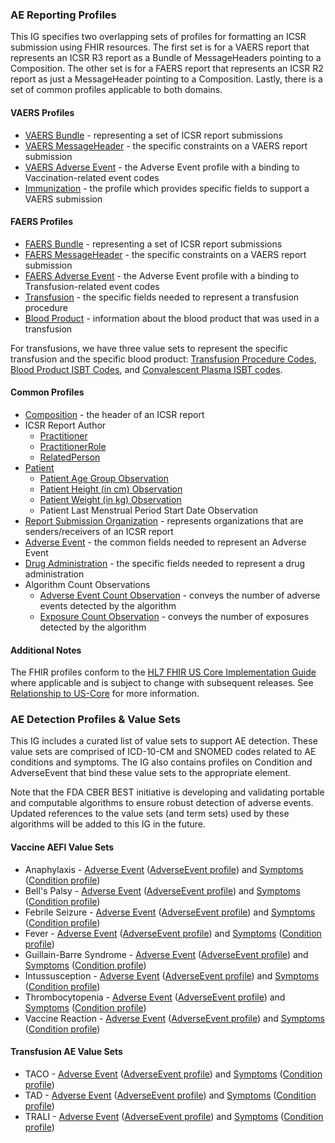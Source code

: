 <h3><a name="Profiles"></a>AE Reporting Profiles</h3>
<p>This IG specifies two overlapping sets of profiles for formatting an ICSR submission using FHIR resources.  The first set is for a VAERS report that represents an ICSR R3 report as a Bundle of MessageHeaders pointing to a Composition.  The other set is for a FAERS report that represents an ICSR R2 report as just a MessageHeader pointing to a Composition.  Lastly, there is a set of common profiles applicable to both domains.</p>

<h4>VAERS Profiles</h4>
<ul>
	<li><a href="StructureDefinition-ibm-fda-icsr-vaers-bundle.html">VAERS Bundle</a> - representing a set of ICSR report submissions</li>
	<li><a href="StructureDefinition-ibm-fda-icsr-vaers-messageheader.html">VAERS MessageHeader</a> - the specific constraints on a VAERS report submission</li>
	<li><a href="StructureDefinition-ibm-fda-vaers-adverseevent.html">VAERS Adverse Event</a> - the Adverse Event profile with a binding to Vaccination-related event codes</li>
	<li><a href="StructureDefinition-ibm-fda-icsr-immunization.html">Immunization</a> - the profile which provides specific fields to support a VAERS submission </li>
</ul>

<h4>FAERS Profiles</h4>
<ul>
	<li><a href="StructureDefinition-ibm-fda-icsr-faers-bundle.html">FAERS Bundle</a> - representing a set of ICSR report submissions</li>
	<li><a href="StructureDefinition-ibm-fda-icsr-faers-messageheader.html">FAERS MessageHeader</a> - the specific constraints on a VAERS report submission</li>
	<li><a href="StructureDefinition-ibm-fda-faers-adverseevent.html">FAERS Adverse Event</a> - the Adverse Event profile with a binding to Transfusion-related event codes</li>
	<li><a href="StructureDefinition-ibm-fda-icsr-transfusion.html">Transfusion</a> - the specific fields needed to represent a transfusion procedure</li>
	<li><a href="StructureDefinition-ibm-fda-icsr-bloodproduct.html">Blood Product</a> - information about the blood product that was used in a transfusion</li>
</ul>
<p>For transfusions, we have three value sets to represent the specific transfusion and the specific blood product: <a href="ValueSet-TransfusionProcedureCodeVS.html">Transfusion Procedure Codes</a>, <a href="ValueSet-ISBTBloodProductCodeVS.html">Blood Product ISBT Codes</a>, and <a href="ValueSet-ISBTConvalescentPlasmaCodeVS.html">Convalescent Plasma ISBT codes</a>.</p>

<h4>Common Profiles</h4>
<ul>
	<li><a href="StructureDefinition-ibm-fda-icsr-composition.html">Composition</a> - the header of an ICSR report</li>
	<li>ICSR Report Author
		<ul>
			<li><a href="StructureDefinition-ibm-fda-icsr-authorpractitioner.html">Practitioner</a></li>
			<li><a href="StructureDefinition-ibm-fda-icsr-authorpractitionerrole.html">PractitionerRole</a></li>
			<li><a href="StructureDefinition-ibm-fda-icsr-authorrelatedperson.html">RelatedPerson</a></li>
		</ul>
	</li>
	<li><a href="StructureDefinition-ibm-fda-icsr-patient.html">Patient</a>
		<ul>
			<li><a href="StructureDefinition-ibm-fda-icsr-patientagegroup.html">Patient Age Group Observation</a></li>
			<li><a href="StructureDefinition-ibm-fda-icsr-patientheight.html">Patient Height (in cm) Observation</a></li>
			<li><a href="StructureDefinition-ibm-fda-icsr-patientweight.html">Patient Weight (in kg) Observation</a></li>
			<li><a herf="StructureDefinition-ibm-fda-icsr-patientlastmenstrualperiod.html">Patient Last Menstrual Period Start Date Observation</a></li>
		</ul>
    </li>
	<li><a href="StructureDefinition-ibm-fda-icsr-messageorganization.html">Report Submission Organization</a> - represents organizations that are senders/receivers of an ICSR report</li>
	<li><a href="StructureDefinition-ibm-fda-icsr-adverseevent.html">Adverse Event</a> - the common fields needed to represent an Adverse Event</li>
	<li><a href="StructureDefinition-ibm-fda-icsr-medicationadministration.html">Drug Administration</a> - the specific fields needed to represent a drug administration</li>
	<li>Algorithm Count Observations
		<ul>
			<li><a href="StructureDefinition-ibm-fda-icsr-aecountobservation.html">Adverse Event Count Observation</a> - conveys the number of adverse events detected by the algorithm</li>
			<li><a href="StructureDefinition-ibm-fda-icsr-exposurecountobservation.html">Exposure Count Observation</a> - conveys the number of exposures detected by the algorithm</li>
		</ul>
	</li>
</ul>

<h4>Additional Notes</h4>
<p>The FHIR profiles conform to the <a href="{{site.data.fhir.hl7_fhir_us_core}}">HL7 FHIR US Core Implementation Guide</a> where applicable and is subject to change with subsequent releases.  See <a href="relationship_to_us-core.html">Relationship to US-Core</a> for more information.</p>

<h3><a name="AdverseEventValueSetProfiles"></a>AE Detection Profiles & Value Sets</h3>
<p>This IG includes a curated list of value sets to support AE detection. These value sets are comprised of ICD-10-CM and SNOMED codes related to AE conditions and symptoms.  The IG also contains profiles on Condition and AdverseEvent that bind these value sets to the appropriate element.</p>
<p>Note that the FDA CBER BEST initiative is developing and validating portable and computable algorithms to ensure robust detection of adverse events. Updated references to the value sets (and term sets) used by these algorithms will be added to this IG in the future.</p>

<h4><a name="Vaccine AE Valuesets"></a>Vaccine AEFI Value Sets</h4>
<ul>
    <li>Anaphylaxis - <a href="ValueSet-AnaphylaxisAdverseEventVS.html">Adverse Event</a> (<a href="StructureDefinition-ibm-fda-anaphylaxisevent.html">AdverseEvent profile</a>) and <a href="ValueSet-AnaphylaxisSymptomVS.html">Symptoms</a> (<a href="StructureDefinition-ibm-fda-anaphylaxiscondition.html">Condition profile</a>)</li>
    <li>Bell's Palsy - <a href="ValueSet-BellsPalsyAdverseEventVS.html">Adverse Event</a> (<a href="StructureDefinition-ibm-fda-bellspalsyevent.html">AdverseEvent profile</a>) and <a href="ValueSet-BellsPalsySymptomVS.html">Symptoms</a> (<a href="StructureDefinition-ibm-fda-bellspalsycondition.html">Condition profile</a>)</li>
    <li>Febrile Seizure - <a href="ValueSet-FebrileSeizureAdverseEventVS.html">Adverse Event</a> (<a href="StructureDefinition-ibm-fda-febrileseizureevent.html">AdverseEvent profile</a>) and <a href="ValueSet-FebrileSeizureSymptomVS.html">Symptoms</a> (<a href="StructureDefinition-ibm-fda-febrileseizurecondition.html">Condition profile</a>)</li>
    <li>Fever - <a href="ValueSet-FeverAdverseEventVS.html">Adverse Event</a> (<a href="StructureDefinition-ibm-fda-feverevent.html">AdverseEvent profile</a>) and <a href="ValueSet-FeverSymptomVS.html">Symptoms</a> (<a href="StructureDefinition-ibm-fda-fevercondition.html">Condition profile</a>)</li>
    <li>Guillain-Barre Syndrome - <a href="ValueSet-GuillainBarreAdverseEventVS.html">Adverse Event</a> (<a href="StructureDefinition-ibm-fda-guillainbarreevent.html">AdverseEvent profile</a>) and <a href="ValueSet-GuillainBarreSymptomVS.html">Symptoms</a> (<a href="StructureDefinition-ibm-fda-guillainbarrecondition.html">Condition profile</a>)</li>
    <li>Intussusception - <a href="ValueSet-IntussusceptionAdverseEventVS.html">Adverse Event</a> (<a href="StructureDefinition-ibm-fda-intussusceptionevent.html">AdverseEvent profile</a>) and <a href="ValueSet-IntussusceptionSymptomVS.html">Symptoms</a> (<a href="StructureDefinition-ibm-fda-intussusceptioncondition.html">Condition profile</a>)</li>
    <li>Thrombocytopenia - <a href="ValueSet-ThrombocytopeniaAdverseEventVS.html">Adverse Event</a> (<a href="StructureDefinition-ibm-fda-thrombocytopeniaevent.html">AdverseEvent profile</a>) and <a href="ValueSet-ThrombocytopeniaSymptomVS.html">Symptoms</a> (<a href="StructureDefinition-ibm-fda-thrombocytopeniacondition.html">Condition profile</a>)</li>
    <li>Vaccine Reaction - <a href="ValueSet-VaccineReactionAdverseEventVS.html">Adverse Event</a> (<a href="StructureDefinition-ibm-fda-vaccinereactionevent.html">AdverseEvent profile</a>) and <a href="ValueSet-VaccineReactionSymptomVS.html">Symptoms</a> (<a href="StructureDefinition-ibm-fda-vaccinereactioncondition.html">Condition profile</a>)</li>
</ul>

<h4><a name="Transfusion AE Valuesets"></a>Transfusion AE Value Sets</h4>
<ul>
    <li>TACO - <a href="ValueSet-TACOAdverseEventVS.html">Adverse Event</a> (<a href="StructureDefinition-ibm-fda-tacoevent.html">AdverseEvent profile</a>) and <a href="ValueSet-TACOSymptomVS.html">Symptoms</a> (<a href="StructureDefinition-ibm-fda-tacocondition.html">Condition profile</a>)</li>
    <li>TAD - <a href="ValueSet-TADAdverseEventVS.html">Adverse Event</a> (<a href="StructureDefinition-ibm-fda-tadevent.html">AdverseEvent profile</a>) and <a href="ValueSet-TADSymptomVS.html">Symptoms</a> (<a href="StructureDefinition-ibm-fda-tadcondition.html">Condition profile</a>)</li>
    <li>TRALI - <a href="ValueSet-TRALIAdverseEventVS.html">Adverse Event</a> (<a href="StructureDefinition-ibm-fda-tralievent.html">AdverseEvent profile</a>) and <a href="ValueSet-TRALISymptomVS.html">Symptoms</a> (<a href="StructureDefinition-ibm-fda-tralicondition.html">Condition profile</a>)</li>
</ul>

